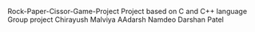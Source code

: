 Rock-Paper-Cissor-Game-Project
Project based on C and C++ language 
Group project 
Chirayush Malviya
AAdarsh Namdeo
Darshan Patel
